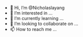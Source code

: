- 👋 Hi, I’m @Nicholaslayang
- 👀 I’m interested in ...
- 🌱 I’m currently learning ...
- 💞️ I’m looking to collaborate on ...
- 📫 How to reach me ...

<!---
Nicholaslayang/Nicholaslayang is a ✨ special ✨ repository because its `README.md` (this file) appears on your GitHub profile.
You can click the Preview link to take a look at your changes.
--->
